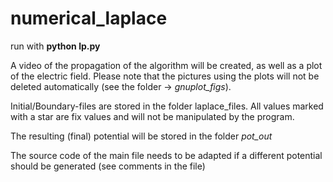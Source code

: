 # numerical_laplace

run with **python lp.py**

A video of the propagation of the algorithm will be created, as well as a plot of the electric field. Please note that the pictures using the plots will not be deleted automatically (see the folder -> *gnuplot_figs*).

Initial/Boundary-files are stored in the folder laplace_files. All values marked with a star are fix values and will not be manipulated by the program.

The resulting (final) potential will be stored in the folder *pot_out*

The source code of the main file needs to be adapted if a different potential should be generated (see comments in the file)
